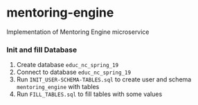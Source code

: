 # mentoring-engine
Implementation of Mentoring Engine microservice

### Init and fill Database
1. Create database `educ_nc_spring_19`
2. Connect to database `educ_nc_spring_19`
3. Run `INIT_USER-SCHEMA-TABLES.sql` to create user and schema `mentoring_engine` with tables
4. Run `FILL_TABLES.sql` to fill tables with some values